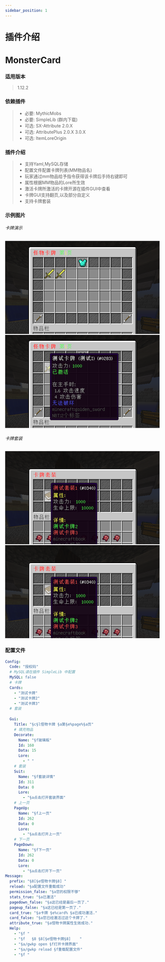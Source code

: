 ```yaml
---
sidebar_position: 1
---
```


# 插件介绍

# MonsterCard

### **适用版本**

> 1.12.2

### **依赖插件**

> - 必要: MythicMobs
> - 必要: SimpleLib (群内下载)
> - 可选: SX-Attribute 2.0.X
> - 可选: AttributePlus 2.0.X 3.0.X
> - 可选: ItemLoreOrigin

### **插件介绍**

> - 支持Yaml,MySQL存储
> - 配置文件配置卡牌列表(MM物品名)
> - 玩家通过mm物品给予指令获得该卡牌后手持右键即可
> - 属性根据MM物品的Lore所生效
> - 激活卡牌所激活的卡牌开源在插件GUI中查看
> - 卡牌GUI支持翻页,以及部分自定义
> - 支持卡牌套装

### **示例图片**

###### 卡牌演示

![](img/卡牌演示1.png)
![](img/卡牌演示2.png)

###### 卡牌套装

![](img/首页套装.png)
![](img/首页套装.png)

### **配置文件**

```yaml
Config:
  Code: "授权码"
  # MySQL请在插件 SimpleLib 中配置
  MySQL: false
  # 卡牌
  Cards:
    - "测试卡牌"
    - "测试卡牌2"
    - "测试卡牌3"
  # 套装

  Gui:
    Title: "§c§l怪物卡牌 §a第§e%page%§a页"
    # 填充物品
    Decorate:
      Name: "§f玻璃板"
      Id: 160
      Data: 15
      Lore:
        - " "
    # 套装
    Suit:
      Name: "§f套装详情"
      Id: 311
      Data: 0
      Lore:
        - "§a点击打开套装界面"
    # 上一页
    PageUp:
      Name: "§f上一页"
      Id: 262
      Data: 0
      Lore:
        - "§a点击打开上一页"
    # 下一页
    PageDown:
      Name: "§f下一页"
      Id: 262
      Data: 0
      Lore:
        - "§a点击打开下一页"
Message:
  prefix: "§8[§e怪物卡牌§8] "
  reload: "§a配置文件重载成功"
  permission_false: "§a您的权限不够"
  stats_true: "§a已激活"
  pagedown_false: "§a这已经是最后一页了."
  pageup_false: "§a这已经是第一页了."
  card_true: "§a卡牌 §e%card% §a已成功激活."
  card_false: "§a您已经激活过这个卡牌了."
  attribute_true: "§a怪物卡牌属性生效成功."
  Help:
    - "§f "
    - "§f   §8 §8[§e怪物卡牌§8]    "
    - "§a/gwkp open §f打开卡牌界面"
    - "§a/gwkp reload §f重载配置文件"
    - "§f "
```
